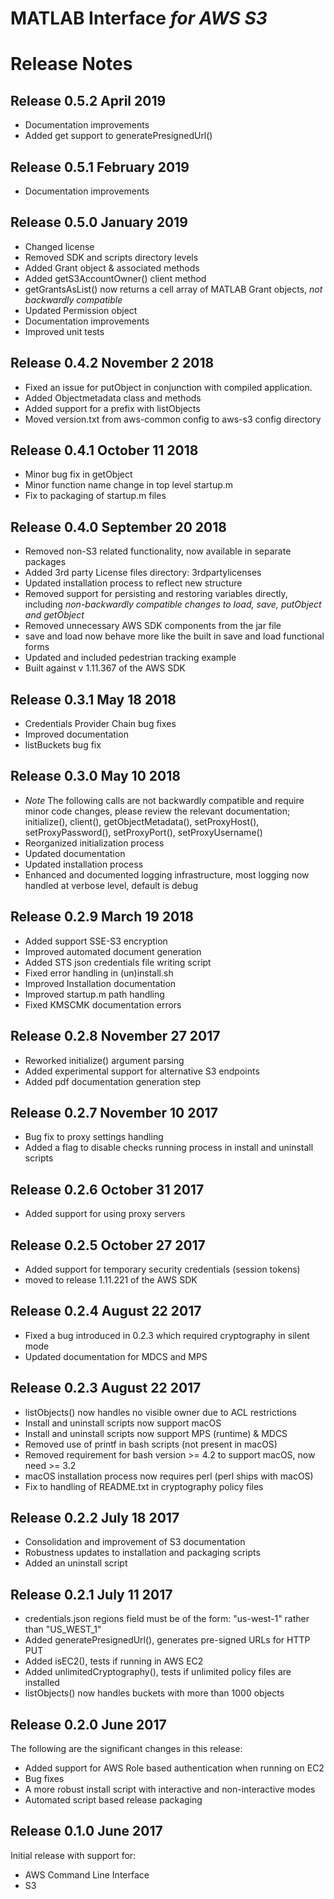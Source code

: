 # MATLAB Interface *for AWS S3*
# Release Notes

## Release 0.5.2 April 2019
* Documentation improvements
* Added get support to generatePresignedUrl()

## Release 0.5.1 February 2019
* Documentation improvements

## Release 0.5.0 January 2019
* Changed license
* Removed SDK and scripts directory levels
* Added Grant object & associated methods
* Added getS3AccountOwner() client method
* getGrantsAsList() now returns a cell array of MATLAB Grant objects, *not backwardly compatible*
* Updated Permission object
* Documentation improvements
* Improved unit tests

## Release 0.4.2 November 2 2018
* Fixed an issue for putObject in conjunction with compiled application.
* Added Objectmetadata class and methods
* Added support for a prefix with listObjects
* Moved version.txt from aws-common config to aws-s3 config directory

## Release 0.4.1 October 11 2018
* Minor bug fix in getObject
* Minor function name change in top level startup.m
* Fix to packaging of startup.m files

## Release 0.4.0 September 20 2018
* Removed non-S3 related functionality, now available in separate packages
* Added 3rd party License files directory: 3rdpartylicenses
* Updated installation process to reflect new structure
* Removed support for persisting and restoring variables directly, including *non-backwardly compatible changes to load, save, putObject and getObject*
* Removed unnecessary AWS SDK components from the jar file
* save and load now behave more like the built in save and load functional forms
* Updated and included pedestrian tracking example
* Built against v 1.11.367 of the AWS SDK

## Release 0.3.1 May 18 2018
* Credentials Provider Chain bug fixes
* Improved documentation
* listBuckets bug fix

## Release 0.3.0 May 10 2018
* *Note* The following calls are not backwardly compatible and require minor code changes, please review the relevant documentation; initialize(), client(), getObjectMetadata(), setProxyHost(), setProxyPassword(), setProxyPort(), setProxyUsername()
* Reorganized initialization process
* Updated documentation
* Updated installation process
* Enhanced and documented logging infrastructure, most logging now handled at verbose level, default is debug

## Release 0.2.9 March 19 2018
* Added support SSE-S3 encryption
* Improved automated document generation
* Added STS json credentials file writing script
* Fixed error handling in (un)install.sh
* Improved Installation documentation
* Improved startup.m path handling
* Fixed KMSCMK documentation errors

## Release 0.2.8 November 27 2017
* Reworked initialize() argument parsing
* Added experimental support for alternative S3 endpoints
* Added pdf documentation generation step

## Release 0.2.7 November 10 2017
* Bug fix to proxy settings handling
* Added a flag to disable checks running process in install and uninstall scripts

## Release 0.2.6 October 31 2017
* Added support for using proxy servers

## Release 0.2.5 October 27 2017
* Added support for temporary security credentials (session tokens)
* moved to release 1.11.221 of the AWS SDK

## Release 0.2.4 August 22 2017
* Fixed a bug introduced in 0.2.3 which required cryptography in silent mode
* Updated documentation for MDCS and MPS

## Release 0.2.3 August 22 2017
* listObjects() now handles no visible owner due to ACL restrictions
* Install and uninstall scripts now support macOS
* Install and uninstall scripts now support MPS (runtime) & MDCS
* Removed use of printf in bash scripts (not present in macOS)
* Removed requirement for bash version >= 4.2 to support macOS, now need >= 3.2
* macOS installation process now requires perl (perl ships with macOS)
* Fix to handling of README.txt in cryptography policy files

## Release 0.2.2 July 18 2017
* Consolidation and improvement of S3 documentation
* Robustness updates to installation and packaging scripts
* Added an uninstall script

## Release 0.2.1 July 11 2017
* credentials.json regions field must be of the form: "us-west-1" rather than "US_WEST_1"
* Added generatePresignedUrl(), generates pre-signed URLs for HTTP PUT
* Added isEC2(), tests if running in AWS EC2
* Added unlimitedCryptography(), tests if unlimited policy files are installed
* listObjects() now handles buckets with more than 1000 objects

## Release 0.2.0 June 2017
The following are the significant changes in this release:

* Added support for AWS Role based authentication when running on EC2
* Bug fixes
* A more robust install script with interactive and non-interactive modes
* Automated script based release packaging

## Release 0.1.0 June 2017
Initial release with support for:

* AWS Command Line Interface
* S3

[//]: #  (Copyright 2018 The MathWorks, Inc.)
